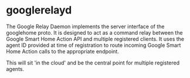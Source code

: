# googlerelayd

The Google Relay Daemon implements the server interface of the googlehome proto. It is designed to act as a command relay between the Google Smart Home Action API and multiple registered clients. It uses the agent ID provided at time of registration to route incoming Google Smart Home Action calls to the appropriate endpoint.

This will sit 'in the cloud' and be the central point for multiple registered agents.
